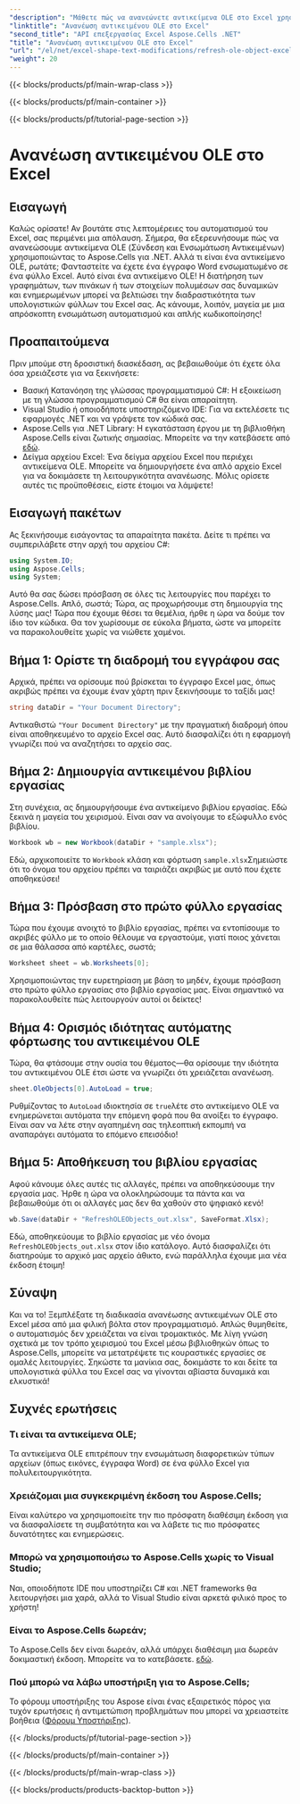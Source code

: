 ```yaml
---
"description": "Μάθετε πώς να ανανεώνετε αντικείμενα OLE στο Excel χρησιμοποιώντας το Aspose.Cells για .NET με έναν οδηγό βήμα προς βήμα, βελτιώνοντας απρόσκοπτα τις δεξιότητές σας στον αυτοματισμό του Excel."
"linktitle": "Ανανέωση αντικειμένου OLE στο Excel"
"second_title": "API επεξεργασίας Excel Aspose.Cells .NET"
"title": "Ανανέωση αντικειμένου OLE στο Excel"
"url": "/el/net/excel-shape-text-modifications/refresh-ole-object-excel/"
"weight": 20
---
```


{{< blocks/products/pf/main-wrap-class >}}

{{< blocks/products/pf/main-container >}}

{{< blocks/products/pf/tutorial-page-section >}}

# Ανανέωση αντικειμένου OLE στο Excel

## Εισαγωγή
Καλώς ορίσατε! Αν βουτάτε στις λεπτομέρειες του αυτοματισμού του Excel, σας περιμένει μια απόλαυση. Σήμερα, θα εξερευνήσουμε πώς να ανανεώσουμε αντικείμενα OLE (Σύνδεση και Ενσωμάτωση Αντικειμένων) χρησιμοποιώντας το Aspose.Cells για .NET. Αλλά τι είναι ένα αντικείμενο OLE, ρωτάτε; Φανταστείτε να έχετε ένα έγγραφο Word ενσωματωμένο σε ένα φύλλο Excel. Αυτό είναι ένα αντικείμενο OLE! Η διατήρηση των γραφημάτων, των πινάκων ή των στοιχείων πολυμέσων σας δυναμικών και ενημερωμένων μπορεί να βελτιώσει την διαδραστικότητα των υπολογιστικών φύλλων του Excel σας. Ας κάνουμε, λοιπόν, μαγεία με μια απρόσκοπτη ενσωμάτωση αυτοματισμού και απλής κωδικοποίησης!
## Προαπαιτούμενα
Πριν μπούμε στη δροσιστική διασκέδαση, ας βεβαιωθούμε ότι έχετε όλα όσα χρειάζεστε για να ξεκινήσετε:
- Βασική Κατανόηση της γλώσσας προγραμματισμού C#: Η εξοικείωση με τη γλώσσα προγραμματισμού C# θα είναι απαραίτητη.
- Visual Studio ή οποιοδήποτε υποστηριζόμενο IDE: Για να εκτελέσετε τις εφαρμογές .NET και να γράψετε τον κώδικά σας.
- Aspose.Cells για .NET Library: Η εγκατάσταση έργου με τη βιβλιοθήκη Aspose.Cells είναι ζωτικής σημασίας. Μπορείτε να την κατεβάσετε από [εδώ](https://releases.aspose.com/cells/net/).
- Δείγμα αρχείου Excel: Ένα δείγμα αρχείου Excel που περιέχει αντικείμενα OLE. Μπορείτε να δημιουργήσετε ένα απλό αρχείο Excel για να δοκιμάσετε τη λειτουργικότητα ανανέωσης.
Μόλις ορίσετε αυτές τις προϋποθέσεις, είστε έτοιμοι να λάμψετε!
## Εισαγωγή πακέτων
Ας ξεκινήσουμε εισάγοντας τα απαραίτητα πακέτα. Δείτε τι πρέπει να συμπεριλάβετε στην αρχή του αρχείου C#:
```csharp
using System.IO;
using Aspose.Cells;
using System;
```
Αυτό θα σας δώσει πρόσβαση σε όλες τις λειτουργίες που παρέχει το Aspose.Cells. Απλό, σωστά; Τώρα, ας προχωρήσουμε στη δημιουργία της λύσης μας!
Τώρα που έχουμε θέσει τα θεμέλια, ήρθε η ώρα να δούμε τον ίδιο τον κώδικα. Θα τον χωρίσουμε σε εύκολα βήματα, ώστε να μπορείτε να παρακολουθείτε χωρίς να νιώθετε χαμένοι.
## Βήμα 1: Ορίστε τη διαδρομή του εγγράφου σας
Αρχικά, πρέπει να ορίσουμε πού βρίσκεται το έγγραφο Excel μας, όπως ακριβώς πρέπει να έχουμε έναν χάρτη πριν ξεκινήσουμε το ταξίδι μας!
```csharp
string dataDir = "Your Document Directory"; 
```
Αντικαθιστώ `"Your Document Directory"` με την πραγματική διαδρομή όπου είναι αποθηκευμένο το αρχείο Excel σας. Αυτό διασφαλίζει ότι η εφαρμογή γνωρίζει πού να αναζητήσει το αρχείο σας.
## Βήμα 2: Δημιουργία αντικειμένου βιβλίου εργασίας
Στη συνέχεια, ας δημιουργήσουμε ένα αντικείμενο βιβλίου εργασίας. Εδώ ξεκινά η μαγεία του χειρισμού. Είναι σαν να ανοίγουμε το εξώφυλλο ενός βιβλίου.
```csharp
Workbook wb = new Workbook(dataDir + "sample.xlsx");
```
Εδώ, αρχικοποιείτε το `Workbook` κλάση και φόρτωση `sample.xlsx`Σημειώστε ότι το όνομα του αρχείου πρέπει να ταιριάζει ακριβώς με αυτό που έχετε αποθηκεύσει!
## Βήμα 3: Πρόσβαση στο πρώτο φύλλο εργασίας
Τώρα που έχουμε ανοιχτό το βιβλίο εργασίας, πρέπει να εντοπίσουμε το ακριβές φύλλο με το οποίο θέλουμε να εργαστούμε, γιατί ποιος χάνεται σε μια θάλασσα από καρτέλες, σωστά;
```csharp
Worksheet sheet = wb.Worksheets[0];
```
Χρησιμοποιώντας την ευρετηρίαση με βάση το μηδέν, έχουμε πρόσβαση στο πρώτο φύλλο εργασίας στο βιβλίο εργασίας μας. Είναι σημαντικό να παρακολουθείτε πώς λειτουργούν αυτοί οι δείκτες!
## Βήμα 4: Ορισμός ιδιότητας αυτόματης φόρτωσης του αντικειμένου OLE
Τώρα, θα φτάσουμε στην ουσία του θέματος—θα ορίσουμε την ιδιότητα του αντικειμένου OLE έτσι ώστε να γνωρίζει ότι χρειάζεται ανανέωση.
```csharp
sheet.OleObjects[0].AutoLoad = true;
```
Ρυθμίζοντας το `AutoLoad` ιδιοκτησία σε `true`λέτε στο αντικείμενο OLE να ενημερώνεται αυτόματα την επόμενη φορά που θα ανοίξει το έγγραφο. Είναι σαν να λέτε στην αγαπημένη σας τηλεοπτική εκπομπή να αναπαράγει αυτόματα το επόμενο επεισόδιο!
## Βήμα 5: Αποθήκευση του βιβλίου εργασίας
Αφού κάνουμε όλες αυτές τις αλλαγές, πρέπει να αποθηκεύσουμε την εργασία μας. Ήρθε η ώρα να ολοκληρώσουμε τα πάντα και να βεβαιωθούμε ότι οι αλλαγές μας δεν θα χαθούν στο ψηφιακό κενό!
```csharp
wb.Save(dataDir + "RefreshOLEObjects_out.xlsx", SaveFormat.Xlsx);
```
Εδώ, αποθηκεύουμε το βιβλίο εργασίας με νέο όνομα `RefreshOLEObjects_out.xlsx` στον ίδιο κατάλογο. Αυτό διασφαλίζει ότι διατηρούμε το αρχικό μας αρχείο άθικτο, ενώ παράλληλα έχουμε μια νέα έκδοση έτοιμη!
## Σύναψη
Και να το! Ξεμπλέξατε τη διαδικασία ανανέωσης αντικειμένων OLE στο Excel μέσα από μια φιλική βόλτα στον προγραμματισμό. Απλώς θυμηθείτε, ο αυτοματισμός δεν χρειάζεται να είναι τρομακτικός. Με λίγη γνώση σχετικά με τον τρόπο χειρισμού του Excel μέσω βιβλιοθηκών όπως το Aspose.Cells, μπορείτε να μετατρέψετε τις κουραστικές εργασίες σε ομαλές λειτουργίες. Σηκώστε τα μανίκια σας, δοκιμάστε το και δείτε τα υπολογιστικά φύλλα του Excel σας να γίνονται αβίαστα δυναμικά και ελκυστικά!
## Συχνές ερωτήσεις
### Τι είναι τα αντικείμενα OLE;
Τα αντικείμενα OLE επιτρέπουν την ενσωμάτωση διαφορετικών τύπων αρχείων (όπως εικόνες, έγγραφα Word) σε ένα φύλλο Excel για πολυλειτουργικότητα.
### Χρειάζομαι μια συγκεκριμένη έκδοση του Aspose.Cells;
Είναι καλύτερο να χρησιμοποιείτε την πιο πρόσφατη διαθέσιμη έκδοση για να διασφαλίσετε τη συμβατότητα και να λάβετε τις πιο πρόσφατες δυνατότητες και ενημερώσεις.
### Μπορώ να χρησιμοποιήσω το Aspose.Cells χωρίς το Visual Studio;
Ναι, οποιοδήποτε IDE που υποστηρίζει C# και .NET frameworks θα λειτουργήσει μια χαρά, αλλά το Visual Studio είναι αρκετά φιλικό προς το χρήστη!
### Είναι το Aspose.Cells δωρεάν;
Το Aspose.Cells δεν είναι δωρεάν, αλλά υπάρχει διαθέσιμη μια δωρεάν δοκιμαστική έκδοση. Μπορείτε να το κατεβάσετε. [εδώ](https://releases.aspose.com/).
### Πού μπορώ να λάβω υποστήριξη για το Aspose.Cells;
Το φόρουμ υποστήριξης του Aspose είναι ένας εξαιρετικός πόρος για τυχόν ερωτήσεις ή αντιμετώπιση προβλημάτων που μπορεί να χρειαστείτε βοήθεια ([Φόρουμ Υποστήριξης](https://forum.aspose.com/c/cells/9)).

{{< /blocks/products/pf/tutorial-page-section >}}

{{< /blocks/products/pf/main-container >}}

{{< /blocks/products/pf/main-wrap-class >}}

{{< blocks/products/products-backtop-button >}}